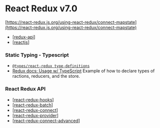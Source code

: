 # React Redux v7.0

[https://react-redux.js.org/using-react-redux/connect-mapstate](https://react-redux.js.org/using-react-redux/connect-mapstate)

- [[redux-api]]
- [[reactjs]]

### Static Typing - Typescript

- [`@types/react-redux type-definitions`](https://npm.im/@types/react-redux)
- [Redux docs: Usage w/ TypeScript](https://redux.js.org/recipes/usage-with-typescript) Example of how to declare types of ractions, reducers, and the store.

### React Redux API

- [[react-redux-hooks]]
- [[react-redux-batch]]
- [[react-redux-connect]]
- [[react-redux-provider]]
- [[react-redux-connect-advanced]]

[//begin]: # "Autogenerated link references for markdown compatibility"
[redux-api]: ../redux-api/redux-api "Redux API"
[reactjs]: ../../reactjs "React JS"
[react-redux-hooks]: react-redux-hooks/react-redux-hooks "Redux Hooks"
[react-redux-batch]: react-redux-batch "batch()"
[react-redux-connect]: react-redux-connect "ReactRedux.connect()"
[react-redux-provider]: react-redux-provider "Provider"
[react-redux-connect-advanced]: react-redux-connect-advanced "connectAdvanced()"
[//end]: # "Autogenerated link references"
